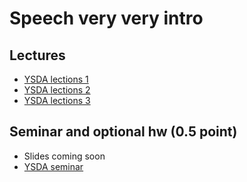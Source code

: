 # Speech very very intro

## Lectures
* [YSDA lections 1](https://yadi.sk/i/PRRQpGzRtUDFUg)
* [YSDA lections 2](https://yadi.sk/i/VvqYneX2G2bWlw)
* [YSDA lections 3](https://yadi.sk/i/FSmnyix_qpnAyw)

## Seminar and optional hw (0.5 point)
* Slides coming soon
* [YSDA seminar](https://github.com/yandexdataschool/Practical_DL/blob/fall21/week09_speech/practice.ipynb)

